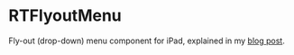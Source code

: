 RTFlyoutMenu
============

Fly-out (drop-down) menu component for iPad, explained in my [blog post](http://aplus.rs/2013/rtflyoutmenu-drop-down-menu-component-for-ios/).
